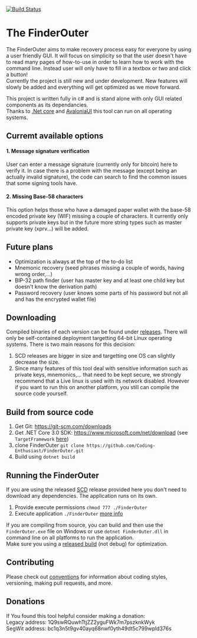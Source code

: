 [![Build Status](https://travis-ci.com/Coding-Enthusiast/FinderOuter.svg?branch=master)](https://travis-ci.com/Coding-Enthusiast/FinderOuter)

# The FinderOuter
The FinderOuter aims to make recovery process easy for everyone by using a user friendly GUI. It will focus on simplicity so that the user doesn't have to read many pages of how-to-use in order to learn how to work with the command line. Instead user will only have to fill in a textbox or two and click a button!  
Currently the project is still new and under development. New features will slowly be added and everything will get optimized as we move forward.  

This project is written fully in c# and is stand alone with only GUI related components as its dependancies.  
Thanks to [.Net core](https://github.com/dotnet/core) and [AvaloniaUI](https://github.com/AvaloniaUI/Avalonia) this tool can run on all operating systems. 

## Curremt available options
#### 1. Message signature verification  
User can enter a message signature (currently only for bitcoin) here to verify it. In case there is a problem with the message (except being an actually invalid signature), the code can search to find the common issues that some signing tools have.

#### 2. Missing Base-58 characters
This option helps those who have a damaged paper wallet with the base-58 encoded private key (WIF) missing a couple of characters. It currently only supports private keys but in the future more string types such as master private key (xprv...) will be added.

## Future plans
* Optimization is always at the top of the to-do list
* Mnemonic recovery (seed phrases missing a couple of words, having wrong order,...)
* BIP-32 path finder (user has master key and at least one child key but doesn't know the derivation path)
* Password recovery (user knows some parts of his password but not all and has the encrypted wallet file)

## Downloading
Compiled binaries of each version can be found under [releases](https://github.com/Coding-Enthusiast/FinderOuter/releases). There will only be self-contained deployment targetting 64-bit Linux operating systems. There is two main reasons for this decision:  
1. SCD releases are bigger in size and targetting one OS can slightly decrease the size.
2. Since many features of this tool deal with sensitive information such as private keys, mnemonics,... that need to be kept secure, we strongly recommend that a Live linux is used with its network disabled. 
However if you want to run this on another platform, you still can compile the source code yourself.

## Build from source code
1. Get Git: https://git-scm.com/downloads
2. Get .NET Core 3.0 SDK: https://www.microsoft.com/net/download (see `TargetFramework` [here](https://github.com/Coding-Enthusiast/FinderOuter/blob/master/Src/FinderOuter/FinderOuter.csproj))
3. clone FinderOuter `git clone https://github.com/Coding-Enthusiast/FinderOuter.git`
4. Build using `dotnet build`

## Running the FinderOuter
If you are using the released [SCD](https://docs.microsoft.com/en-us/dotnet/core/deploying/) release provided here you don't need to download any dependencies. The application runs on its own.  
1. Provide execute permissions `chmod 777 ./FinderOuter`
2. Execute application `./FinderOuter`
[more info](https://stackoverflow.com/questions/46843863/how-to-run-net-core-console-app-on-linux)  

If you are compiling from source, you can build and then use the `FinderOuter.exe` file on Windows or use `dotnet FinderOuter.dll` in command line on all platforms to run the application.  
Make sure you using a [released build](https://docs.microsoft.com/en-us/visualstudio/debugger/how-to-set-debug-and-release-configurations?view=vs-2019) (not debug) for optimization.

## Contributing
Please check out [conventions](https://github.com/Autarkysoft/Convention) for information about coding styles, versioning, making pull requests, and more.

## Donations
If You found this tool helpful consider making a donation:  
Legacy address: 1Q9swRQuwhTtjZZ2yguFWk7m7pszknkWyk  
SegWit address: bc1q3n5t9gv40ayq68nwf0yth49dt5c799wpld376s